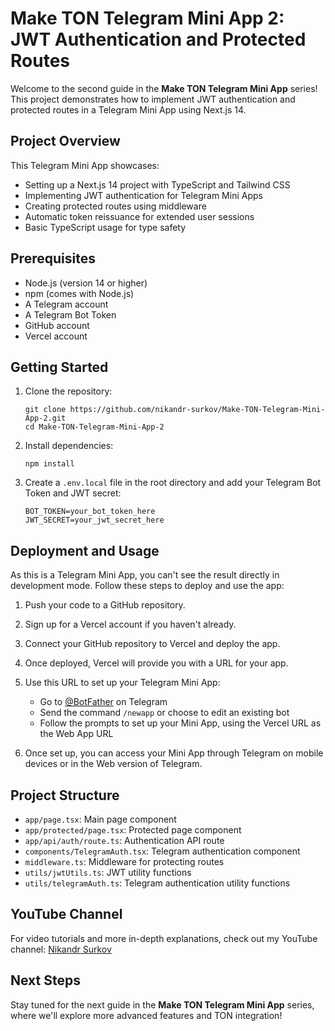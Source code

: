 # Make TON Telegram Mini App 2: JWT Authentication and Protected Routes

Welcome to the second guide in the **Make TON Telegram Mini App** series! This project demonstrates how to implement JWT authentication and protected routes in a Telegram Mini App using Next.js 14.

## Project Overview

This Telegram Mini App showcases:
- Setting up a Next.js 14 project with TypeScript and Tailwind CSS
- Implementing JWT authentication for Telegram Mini Apps
- Creating protected routes using middleware
- Automatic token reissuance for extended user sessions
- Basic TypeScript usage for type safety

## Prerequisites

- Node.js (version 14 or higher)
- npm (comes with Node.js)
- A Telegram account
- A Telegram Bot Token
- GitHub account
- Vercel account

## Getting Started

1. Clone the repository:
   ```
   git clone https://github.com/nikandr-surkov/Make-TON-Telegram-Mini-App-2.git
   cd Make-TON-Telegram-Mini-App-2
   ```

2. Install dependencies:
   ```
   npm install
   ```

3. Create a `.env.local` file in the root directory and add your Telegram Bot Token and JWT secret:
   ```
   BOT_TOKEN=your_bot_token_here
   JWT_SECRET=your_jwt_secret_here
   ```

## Deployment and Usage

As this is a Telegram Mini App, you can't see the result directly in development mode. Follow these steps to deploy and use the app:

1. Push your code to a GitHub repository.

2. Sign up for a Vercel account if you haven't already.

3. Connect your GitHub repository to Vercel and deploy the app.

4. Once deployed, Vercel will provide you with a URL for your app.

5. Use this URL to set up your Telegram Mini App:
   - Go to [@BotFather](https://t.me/BotFather) on Telegram
   - Send the command `/newapp` or choose to edit an existing bot
   - Follow the prompts to set up your Mini App, using the Vercel URL as the Web App URL

6. Once set up, you can access your Mini App through Telegram on mobile devices or in the Web version of Telegram.

## Project Structure

- `app/page.tsx`: Main page component
- `app/protected/page.tsx`: Protected page component
- `app/api/auth/route.ts`: Authentication API route
- `components/TelegramAuth.tsx`: Telegram authentication component
- `middleware.ts`: Middleware for protecting routes
- `utils/jwtUtils.ts`: JWT utility functions
- `utils/telegramAuth.ts`: Telegram authentication utility functions

## YouTube Channel

For video tutorials and more in-depth explanations, check out my YouTube channel:
[Nikandr Surkov](https://www.youtube.com/@NikandrSurkov)

## Next Steps

Stay tuned for the next guide in the **Make TON Telegram Mini App** series, where we'll explore more advanced features and TON integration!